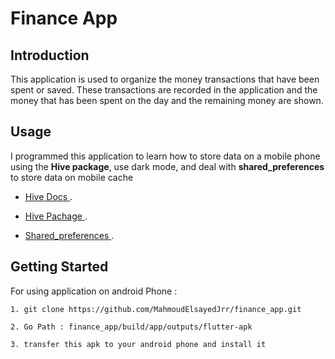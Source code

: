 # **Finance App**


## **Introduction**

  This application is used to organize the money transactions that have been spent or saved. These transactions are recorded in the application and the money that has been spent on the day and the remaining money are shown.

## **Usage**

  I programmed this application to learn how to store data on a mobile phone using the __Hive package__, use dark mode, and deal with __shared_preferences__ to store data on mobile cache 

  - [ Hive Docs ](https://docs.hivedb.dev/).
    
  - [ Hive Pachage ](https://pub.dev/packages/hive_flutter).
    
  - [ Shared_preferences ](https://pub.dev/packages/shared_preferences).

## **Getting Started**

  For using application on android Phone :
  
    1. git clone https://github.com/MahmoudElsayedJrr/finance_app.git
      
    2. Go Path : finance_app/build/app/outputs/flutter-apk
      
    3. transfer this apk to your android phone and install it
  


